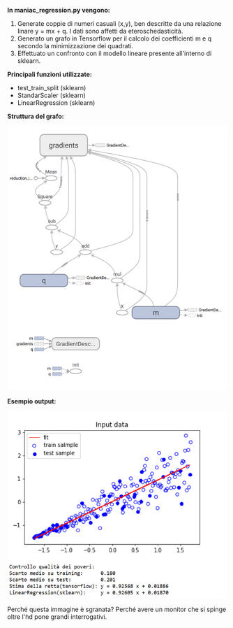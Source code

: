 **In maniac_regression.py vengono:**

1) Generate coppie di numeri casuali (x,y), ben descritte da una relazione linare y = mx + q. I dati sono affetti da eteroschedasticità.
2) Generato un grafo in Tensorflow per il calcolo dei coefficienti m e q secondo la minimizzazione dei quadrati. 
3) Effettuato un confronto con il modello lineare presente all'interno di sklearn.

**Principali funzioni utilizzate:**

- test_train_split (sklearn)
- StandarScaler (sklearn)
- LinearRegression (sklearn)

**Struttura del grafo:**

![alt text](https://raw.githubusercontent.com/z374/Tensorflow/master/Linear_Regression/struttura.PNG)

**Esempio output:**

![alt text](https://raw.githubusercontent.com/z374/Tensorflow/master/Linear_Regression/output.PNG)

Perché questa immagine è sgranata? Perché avere un monitor che si spinge oltre l'hd pone grandi interrogativi.
